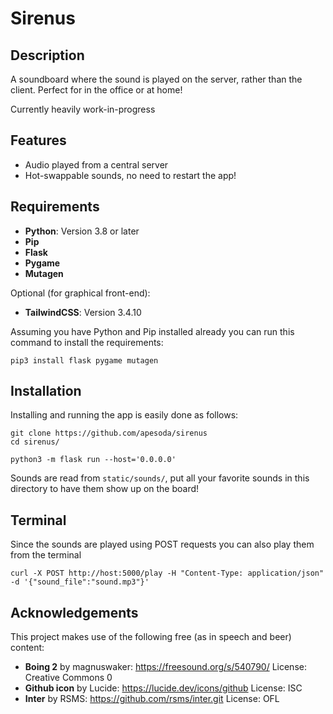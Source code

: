 # Sirenus

## Description
A soundboard where the sound is played on the server, rather than the client. Perfect for in the office or at home!

Currently heavily work-in-progress

## Features
- Audio played from a central server
- Hot-swappable sounds, no need to restart the app!

## Requirements
- **Python**: Version 3.8 or later
- **Pip**
- **Flask**
- **Pygame**
- **Mutagen**

Optional (for graphical front-end):
- **TailwindCSS**: Version 3.4.10

Assuming you have Python and Pip installed already you can run this command to install the requirements:

```
pip3 install flask pygame mutagen
```

## Installation
Installing and running the app is easily done as follows:
```
git clone https://github.com/apesoda/sirenus 
cd sirenus/

python3 -m flask run --host='0.0.0.0'
```
Sounds are read from `static/sounds/`, put all your favorite sounds in this directory to have them show up on the board!

## Terminal
Since the sounds are played using POST requests you can also play them from the terminal
```
curl -X POST http://host:5000/play -H "Content-Type: application/json" -d '{"sound_file":"sound.mp3"}'
```

## Acknowledgements
This project makes use of the following free (as in speech and beer) content:
- **Boing 2** by magnuswaker: https://freesound.org/s/540790/ License: Creative Commons 0
- **Github icon** by Lucide: https://lucide.dev/icons/github  License: ISC
- **Inter** by RSMS: https://github.com/rsms/inter.git License: OFL
